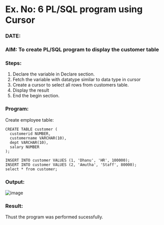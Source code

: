 # Ex. No: 6 PL/SQL program using Cursor 
### DATE: 
### AIM: To create PL/SQL program to display the customer table 

### Steps:
1. Declare the variable  in Declare section.
2. Fetch the variable with datatype similar to data type in cursor 
3. Create a cursor to select all rows from customers table.
4. Display the result 
5. End the begin section.

### Program:
Create employee table:
~~~
CREATE TABLE customer (
  customerid NUMBER,
  customername VARCHAR(10),
  dept VARCHAR(10),
  salary NUMBER
);

INSERT INTO customer VALUES (1, 'Dhanu', 'HR', 100000);
INSERT INTO customer VALUES (2, 'Amutha', 'Staff', 80000);
select * from customer;
~~~

### Output:
![image](https://github.com/panimalarponnurangam/DBMS/assets/121490826/2b1f0eef-3699-4356-af64-1f4bccc5b125)


### Result:
Thust the program was performed sucessfully.
